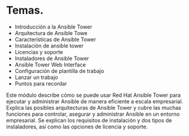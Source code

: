 # Temas.

* Introducción a la Ansible Tower
* Arquitectura de Ansible Towe
* Características de Ansible Tower
* Instalación de ansible tower
* Licencias y soporte
* Instaladores de Ansible Tower
* Ansible Tower Web Interface
* Configuración de plantilla de trabajo
* Lanzar un trabajo
* Puntos para recordar

Este módulo describe cómo se puede usar Red Hat Ansible Tower para ejecutar y administrar Ansible de manera eficiente a escala empresarial. Explica las posibles arquitecturas de Ansible Tower y cubre las muchas funciones para controlar, asegurar y administrar Ansible en un entorno empresarial. Se explican los requisitos de instalación y dos tipos de instaladores, así como las opciones de licencia y soporte.


